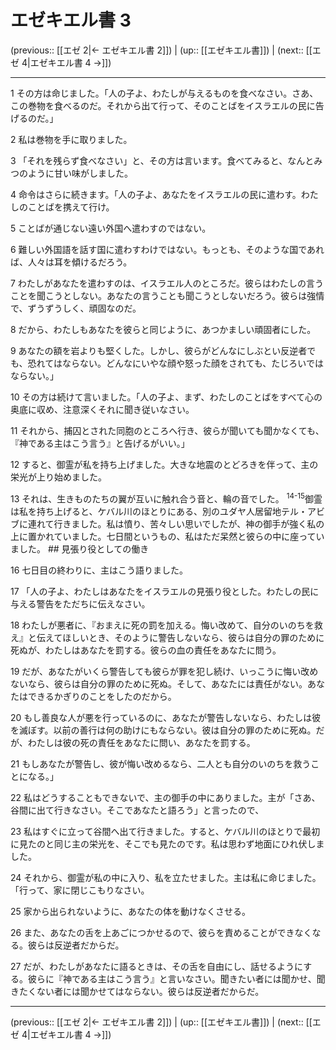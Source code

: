 # エゼキエル書 3

(previous:: [[エゼ 2|← エゼキエル書 2]]) | (up:: [[エゼキエル書]]) | (next:: [[エゼ 4|エゼキエル書 4 →]])

***


1 その方は命じました。「人の子よ、わたしが与えるものを食べなさい。さあ、この巻物を食べるのだ。それから出て行って、そのことばをイスラエルの民に告げるのだ。」 

2 私は巻物を手に取りました。 

3 「それを残らず食べなさい」と、その方は言います。食べてみると、なんとみつのように甘い味がしました。 

4 命令はさらに続きます。「人の子よ、あなたをイスラエルの民に遣わす。わたしのことばを携えて行け。 

5 ことばが通じない遠い外国へ遣わすのではない。 

6 難しい外国語を話す国に遣わすわけではない。もっとも、そのような国であれば、人々は耳を傾けるだろう。 

7 わたしがあなたを遣わすのは、イスラエル人のところだ。彼らはわたしの言うことを聞こうとしない。あなたの言うことも聞こうとしないだろう。彼らは強情で、ずうずうしく、頑固なのだ。 

8 だから、わたしもあなたを彼らと同じように、あつかましい頑固者にした。 

9 あなたの額を岩よりも堅くした。しかし、彼らがどんなにしぶとい反逆者でも、恐れてはならない。どんなにいやな顔や怒った顔をされても、たじろいではならない。」 

10 その方は続けて言いました。「人の子よ、まず、わたしのことばをすべて心の奥底に収め、注意深くそれに聞き従いなさい。 

11 それから、捕囚とされた同胞のところへ行き、彼らが聞いても聞かなくても、『神である主はこう言う』と告げるがいい。」 

12 すると、御霊が私を持ち上げました。大きな地震のとどろきを伴って、主の栄光が上り始めました。 

13 それは、生きものたちの翼が互いに触れ合う音と、輪の音でした。 <sup class="versenum">14-15</sup>御霊は私を持ち上げると、ケバル川のほとりにある、別のユダヤ人居留地テル・アビブに連れて行きました。私は憤り、苦々しい思いでしたが、神の御手が強く私の上に置かれていました。七日間というもの、私はただ呆然と彼らの中に座っていました。 ## 見張り役としての働き 

16 七日目の終わりに、主はこう語りました。 

17 「人の子よ、わたしはあなたをイスラエルの見張り役とした。わたしの民に与える警告をただちに伝えなさい。 

18 わたしが悪者に、『おまえに死の罰を加える。悔い改めて、自分のいのちを救え』と伝えてほしいとき、そのように警告しないなら、彼らは自分の罪のために死ぬが、わたしはあなたを罰する。彼らの血の責任をあなたに問う。 

19 だが、あなたがいくら警告しても彼らが罪を犯し続け、いっこうに悔い改めないなら、彼らは自分の罪のために死ぬ。そして、あなたには責任がない。あなたはできるかぎりのことをしたのだから。 

20 もし善良な人が悪を行っているのに、あなたが警告しないなら、わたしは彼を滅ぼす。以前の善行は何の助けにもならない。彼は自分の罪のために死ぬ。だが、わたしは彼の死の責任をあなたに問い、あなたを罰する。 

21 もしあなたが警告し、彼が悔い改めるなら、二人とも自分のいのちを救うことになる。」 

22 私はどうすることもできないで、主の御手の中にありました。主が「さあ、谷間に出て行きなさい。そこであなたと語ろう」と言ったので、 

23 私はすぐに立って谷間へ出て行きました。すると、ケバル川のほとりで最初に見たのと同じ主の栄光を、そこでも見たのです。私は思わず地面にひれ伏しました。 

24 それから、御霊が私の中に入り、私を立たせました。主は私に命じました。「行って、家に閉じこもりなさい。 

25 家から出られないように、あなたの体を動けなくさせる。 

26 また、あなたの舌を上あごにつかせるので、彼らを責めることができなくなる。彼らは反逆者だからだ。 

27 だが、わたしがあなたに語るときは、その舌を自由にし、話せるようにする。彼らに『神である主はこう言う』と言いなさい。聞きたい者には聞かせ、聞きたくない者には聞かせてはならない。彼らは反逆者だからだ。

***

(previous:: [[エゼ 2|← エゼキエル書 2]]) | (up:: [[エゼキエル書]]) | (next:: [[エゼ 4|エゼキエル書 4 →]])
